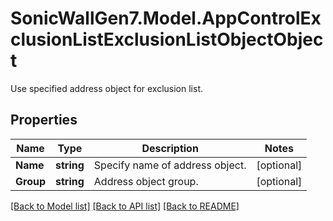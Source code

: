# SonicWallGen7.Model.AppControlExclusionListExclusionListObjectObject
Use specified address object for exclusion list.

## Properties

Name | Type | Description | Notes
------------ | ------------- | ------------- | -------------
**Name** | **string** | Specify name of address object. | [optional] 
**Group** | **string** | Address object group. | [optional] 

[[Back to Model list]](../README.md#documentation-for-models) [[Back to API list]](../README.md#documentation-for-api-endpoints) [[Back to README]](../README.md)

